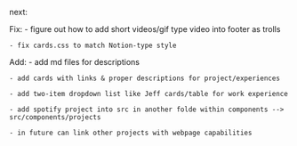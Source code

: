 next:

Fix:
	- figure out how to add short videos/gif type video into footer as trolls

	- fix cards.css to match Notion-type style


Add:
	- add md files for descriptions
	
	- add cards with links & proper descriptions for project/experiences
	
	- add two-item dropdown list like Jeff cards/table for work experience
	
	- add spotify project into src in another folde within components --> src/components/projects
	
	- in future can link other projects with webpage capabilities
